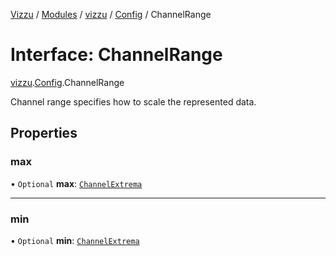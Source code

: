 [Vizzu](../README.md) / [Modules](../modules.md) / [vizzu](../modules/vizzu.md)
/ [Config](../modules/vizzu.Config.md) / ChannelRange

# Interface: ChannelRange

[vizzu](../modules/vizzu.md).[Config](../modules/vizzu.Config.md).ChannelRange

Channel range specifies how to scale the represented data.

## Properties

### max

• `Optional` **max**:
[`ChannelExtrema`](../modules/vizzu.Config.md#channelextrema)

______________________________________________________________________

### min

• `Optional` **min**:
[`ChannelExtrema`](../modules/vizzu.Config.md#channelextrema)
